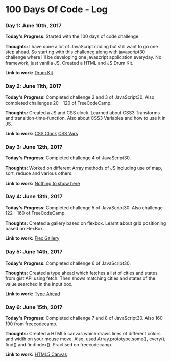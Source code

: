 # 100 Days Of Code - Log

### Day 1: June 10th, 2017

**Today's Progress**: Started with the 100 days of code challenge.

**Thoughts:** I have done a lot of JavaScript coding but still want to go one step ahead. So starting with this challeneg along with javascript30 challenge where i'll be developing one javascript application everyday. No framework, just vanilla JS.
Created a HTML and JS Drum Kit.

**Link to work:** [Drum Kit](http://arkpod.in/JavaScript30/01%20-%20JavaScript%20Drum%20Kit/index.html)


### Day 2: June 11th, 2017

**Today's Progress**: Completed challenge 2 and 3 of JavaScript30. Also completed challenges 20 - 120 of FreeCodeCamp.

**Thoughts:** Created a JS and CSS clock. Learned about CSS3 Transforms and transition-time-function. Also about CSS3 Variables and how to use it in JS.

**Link to work:** 
[CSS Clock](http://arkpod.in/JavaScript30/02%20-%20JS%20and%20CSS%20Clock/index.html)
[CSS Vars](http://arkpod.in/JavaScript30/03%20-%20CSS%20Variables/index.html)


### Day 3: June 12th, 2017

**Today's Progress**: Completed challenge 4 of JavaScript30.

**Thoughts:** Worked on different Array methods of JS including use of map, sort, reduce and various others.

**Link to work:** [Nothing to show here](#)


### Day 4: June 13th, 2017

**Today's Progress**: Completed challenge 5 of JavaScript30. Also challenge 122 - 160 of FreeCodeCamp.

**Thoughts:** Created a gallery based on flexbox. Learnt about grid positioning based on FlexBox.

**Link to work:** [Flex Gallery](http://arkpod.in/JavaScript30/05%20-%20Flex%20Panel%20Gallery/index.html)


### Day 5: June 14th, 2017

**Today's Progress**: Completed challenge 6 of JavaScript30. 

**Thoughts:** Created a type ahead which fetches a list of cities and states from gist API using fetch. Then shows matching cities and states of the value searched in the input box.

**Link to work:** [Type Ahead](http://arkpod.in/JavaScript30/06%20-%20Type%20Ahead/index.html)


### Day 6: June 15th, 2017

**Today's Progress**: Completed challenge 7 and 8 of JavaScript30. Also 160 - 190 from freecodecamp.

**Thoughts:** Created a HTML5 canvas which draws lines of different colors and width on your mouse move. Also, used Array.prototype.some(), every(), find() and findIndex(). Practised on freecodecamp.

**Link to work:** [HTML5 Canvas](http://arkpod.in/JavaScript30/08%20-%20Fun%20with%20HTML5%20Canvas/index.html)
